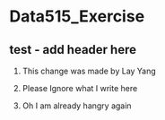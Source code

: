 # Data515_Exercise

## test - add header here


1. This change was made by Lay Yang

2. Please Ignore what I write here

3. Oh I am already hangry again 

